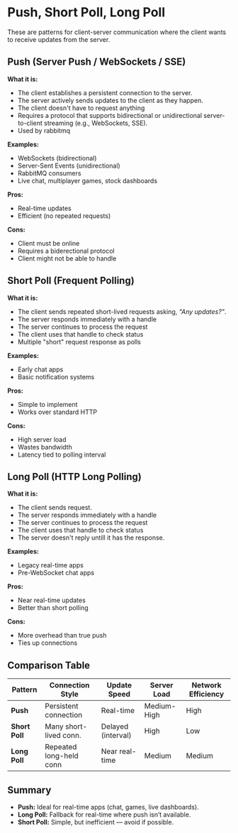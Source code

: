 # Push, Short Poll, Long Poll

These are patterns for client-server communication where the client wants to receive updates from the server.

## Push (Server Push / WebSockets / SSE)

**What it is:**  
- The client establishes a persistent connection to the server.
- The server actively sends updates to the client as they happen.
- The client doesn't have to request anything
- Requires a protocol that supports bidirectional or unidirectional server-to-client streaming (e.g., WebSockets, SSE).
- Used by rabbitmq

**Examples:**  
- WebSockets (bidirectional)  
- Server-Sent Events (unidirectional) 
- RabbitMQ consumers
- Live chat, multiplayer games, stock dashboards

**Pros:**  
- Real-time updates  
- Efficient (no repeated requests)  

**Cons:**  
- Client must be online
- Requires a biderectional protocol
- Client might not be able to handle

## Short Poll (Frequent Polling)

**What it is:**  
- The client sends repeated short-lived requests asking, _"Any updates?"_. 
- The server responds immediately with a handle
- The server continues to process the request
- The client uses that handle to check status
- Multiple "short" request response as polls 

**Examples:**  
- Early chat apps  
- Basic notification systems  

**Pros:**  
- Simple to implement  
- Works over standard HTTP  

**Cons:**  
- High server load  
- Wastes bandwidth  
- Latency tied to polling interval  

## Long Poll (HTTP Long Polling)

**What it is:**  
- The client sends request.
- The server responds immediately with a handle
- The server continues to process the request
- The client uses that handle to check status
- The server doesn't reply untill it  has the response.

**Examples:**  
- Legacy real-time apps  
- Pre-WebSocket chat apps  

**Pros:**  
- Near real-time updates  
- Better than short polling  

**Cons:**  
- More overhead than true push  
- Ties up connections  

##  Comparison Table

| Pattern       | Connection Style       | Update Speed       | Server Load    | Network Efficiency |
|---------------|-----------------------|-------------------|----------------|-------------------|
| **Push**       | Persistent connection  | Real-time          | Medium-High     | High               |
| **Short Poll** | Many short-lived conn. | Delayed (interval) | High            | Low                |
| **Long Poll**  | Repeated long-held conn| Near real-time     | Medium          | Medium             |

## Summary

- **Push:** Ideal for real-time apps (chat, games, live dashboards).
- **Long Poll:** Fallback for real-time where push isn’t available.
- **Short Poll:** Simple, but inefficient — avoid if possible.
